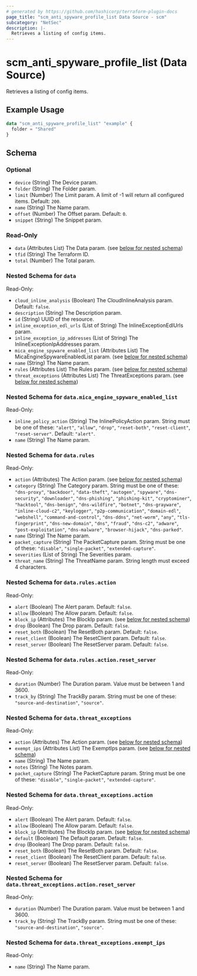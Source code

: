 ```yaml
---
# generated by https://github.com/hashicorp/terraform-plugin-docs
page_title: "scm_anti_spyware_profile_list Data Source - scm"
subcategory: "NetSec"
description: |-
  Retrieves a listing of config items.
---
```


# scm_anti_spyware_profile_list (Data Source)

Retrieves a listing of config items.

## Example Usage

```terraform
data "scm_anti_spyware_profile_list" "example" {
  folder = "Shared"
}
```

<!-- schema generated by tfplugindocs -->
## Schema

### Optional

- `device` (String) The Device param.
- `folder` (String) The Folder param.
- `limit` (Number) The Limit param. A limit of -1 will return all configured items. Default: `200`.
- `name` (String) The Name param.
- `offset` (Number) The Offset param. Default: `0`.
- `snippet` (String) The Snippet param.

### Read-Only

- `data` (Attributes List) The Data param. (see [below for nested schema](#nestedatt--data))
- `tfid` (String) The Terraform ID.
- `total` (Number) The Total param.

<a id="nestedatt--data"></a>
### Nested Schema for `data`

Read-Only:

- `cloud_inline_analysis` (Boolean) The CloudInlineAnalysis param. Default: `false`.
- `description` (String) The Description param.
- `id` (String) UUID of the resource.
- `inline_exception_edl_urls` (List of String) The InlineExceptionEdlUrls param.
- `inline_exception_ip_addresses` (List of String) The InlineExceptionIpAddresses param.
- `mica_engine_spyware_enabled_list` (Attributes List) The MicaEngineSpywareEnabledList param. (see [below for nested schema](#nestedatt--data--mica_engine_spyware_enabled_list))
- `name` (String) The Name param.
- `rules` (Attributes List) The Rules param. (see [below for nested schema](#nestedatt--data--rules))
- `threat_exceptions` (Attributes List) The ThreatExceptions param. (see [below for nested schema](#nestedatt--data--threat_exceptions))

<a id="nestedatt--data--mica_engine_spyware_enabled_list"></a>
### Nested Schema for `data.mica_engine_spyware_enabled_list`

Read-Only:

- `inline_policy_action` (String) The InlinePolicyAction param. String must be one of these: `"alert"`, `"allow"`, `"drop"`, `"reset-both"`, `"reset-client"`, `"reset-server"`. Default: `"alert"`.
- `name` (String) The Name param.


<a id="nestedatt--data--rules"></a>
### Nested Schema for `data.rules`

Read-Only:

- `action` (Attributes) The Action param. (see [below for nested schema](#nestedatt--data--rules--action))
- `category` (String) The Category param. String must be one of these: `"dns-proxy"`, `"backdoor"`, `"data-theft"`, `"autogen"`, `"spyware"`, `"dns-security"`, `"downloader"`, `"dns-phishing"`, `"phishing-kit"`, `"cryptominer"`, `"hacktool"`, `"dns-benign"`, `"dns-wildfire"`, `"botnet"`, `"dns-grayware"`, `"inline-cloud-c2"`, `"keylogger"`, `"p2p-communication"`, `"domain-edl"`, `"webshell"`, `"command-and-control"`, `"dns-ddns"`, `"net-worm"`, `"any"`, `"tls-fingerprint"`, `"dns-new-domain"`, `"dns"`, `"fraud"`, `"dns-c2"`, `"adware"`, `"post-exploitation"`, `"dns-malware"`, `"browser-hijack"`, `"dns-parked"`.
- `name` (String) The Name param.
- `packet_capture` (String) The PacketCapture param. String must be one of these: `"disable"`, `"single-packet"`, `"extended-capture"`.
- `severities` (List of String) The Severities param.
- `threat_name` (String) The ThreatName param. String length must exceed 4 characters.

<a id="nestedatt--data--rules--action"></a>
### Nested Schema for `data.rules.action`

Read-Only:

- `alert` (Boolean) The Alert param. Default: `false`.
- `allow` (Boolean) The Allow param. Default: `false`.
- `block_ip` (Attributes) The BlockIp param. (see [below for nested schema](#nestedatt--data--rules--action--block_ip))
- `drop` (Boolean) The Drop param. Default: `false`.
- `reset_both` (Boolean) The ResetBoth param. Default: `false`.
- `reset_client` (Boolean) The ResetClient param. Default: `false`.
- `reset_server` (Boolean) The ResetServer param. Default: `false`.

<a id="nestedatt--data--rules--action--block_ip"></a>
### Nested Schema for `data.rules.action.reset_server`

Read-Only:

- `duration` (Number) The Duration param. Value must be between 1 and 3600.
- `track_by` (String) The TrackBy param. String must be one of these: `"source-and-destination"`, `"source"`.




<a id="nestedatt--data--threat_exceptions"></a>
### Nested Schema for `data.threat_exceptions`

Read-Only:

- `action` (Attributes) The Action param. (see [below for nested schema](#nestedatt--data--threat_exceptions--action))
- `exempt_ips` (Attributes List) The ExemptIps param. (see [below for nested schema](#nestedatt--data--threat_exceptions--exempt_ips))
- `name` (String) The Name param.
- `notes` (String) The Notes param.
- `packet_capture` (String) The PacketCapture param. String must be one of these: `"disable"`, `"single-packet"`, `"extended-capture"`.

<a id="nestedatt--data--threat_exceptions--action"></a>
### Nested Schema for `data.threat_exceptions.action`

Read-Only:

- `alert` (Boolean) The Alert param. Default: `false`.
- `allow` (Boolean) The Allow param. Default: `false`.
- `block_ip` (Attributes) The BlockIp param. (see [below for nested schema](#nestedatt--data--threat_exceptions--action--block_ip))
- `default` (Boolean) The Default param. Default: `false`.
- `drop` (Boolean) The Drop param. Default: `false`.
- `reset_both` (Boolean) The ResetBoth param. Default: `false`.
- `reset_client` (Boolean) The ResetClient param. Default: `false`.
- `reset_server` (Boolean) The ResetServer param. Default: `false`.

<a id="nestedatt--data--threat_exceptions--action--block_ip"></a>
### Nested Schema for `data.threat_exceptions.action.reset_server`

Read-Only:

- `duration` (Number) The Duration param. Value must be between 1 and 3600.
- `track_by` (String) The TrackBy param. String must be one of these: `"source-and-destination"`, `"source"`.



<a id="nestedatt--data--threat_exceptions--exempt_ips"></a>
### Nested Schema for `data.threat_exceptions.exempt_ips`

Read-Only:

- `name` (String) The Name param.
